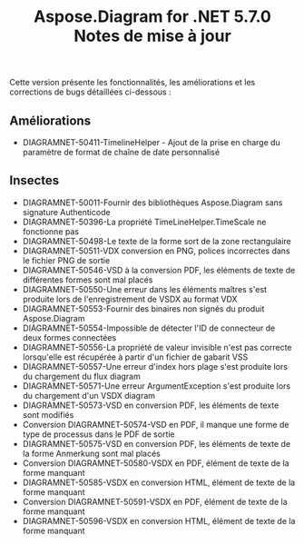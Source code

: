 ﻿---
title: Aspose.Diagram for .NET 5.7.0 Notes de mise à jour
type: docs
weight: 30
url: /fr/net/aspose-diagram-for-net-5-7-0-release-notes/
---
Cette version présente les fonctionnalités, les améliorations et les corrections de bugs détaillées ci-dessous :
## **Améliorations**
- DIAGRAMNET-50411-TimelineHelper - Ajout de la prise en charge du paramètre de format de chaîne de date personnalisé
## **Insectes**
- DIAGRAMNET-50011-Fournir des bibliothèques Aspose.Diagram sans signature Authenticode
- DIAGRAMNET-50396-La propriété TimeLineHelper.TimeScale ne fonctionne pas
- DIAGRAMNET-50498-Le texte de la forme sort de la zone rectangulaire
- DIAGRAMNET-50511-VDX conversion en PNG, polices incorrectes dans le fichier PNG de sortie
- DIAGRAMNET-50546-VSD à la conversion PDF, les éléments de texte de différentes formes sont mal placés
- DIAGRAMNET-50550-Une erreur dans les éléments maîtres s'est produite lors de l'enregistrement de VSDX au format VDX
- DIAGRAMNET-50553-Fournir des binaires non signés du produit Aspose.Diagram
- DIAGRAMNET-50554-Impossible de détecter l'ID de connecteur de deux formes connectées
- DIAGRAMNET-50556-La propriété de valeur invisible n'est pas correcte lorsqu'elle est récupérée à partir d'un fichier de gabarit VSS
- DIAGRAMNET-50557-Une erreur d'index hors plage s'est produite lors du chargement du flux diagram
- DIAGRAMNET-50571-Une erreur ArgumentException s'est produite lors du chargement d'un VSDX diagram
- DIAGRAMNET-50573-VSD en conversion PDF, les éléments de texte sont modifiés
- Conversion DIAGRAMNET-50574-VSD en PDF, il manque une forme de type de processus dans le PDF de sortie
- DIAGRAMNET-50575-VSD en conversion PDF, les éléments de texte de la forme Anmerkung sont mal placés
- Conversion DIAGRAMNET-50580-VSDX en PDF, élément de texte de la forme manquant
- DIAGRAMNET-50585-VSDX en conversion HTML, élément de texte de la forme manquant
- Conversion DIAGRAMNET-50591-VSDX en PDF, élément de texte de la forme manquant
- DIAGRAMNET-50596-VSDX en conversion HTML, élément de texte de la forme manquant
